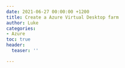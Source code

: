 ```yaml
---
date: 2021-06-27 00:00:00 +1200
title: Create a Azure Virtual Desktop farm
author: Luke
categories:
- Azure
toc: true
header:
  teaser: ''

---
```

